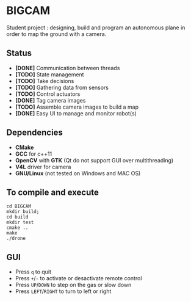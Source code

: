 # BIGCAM
Student project : designing, build and program an autonomous plane in order to map the ground with a camera.

## Status
+    **[DONE]** Communication between threads
+    **[TODO]** State management
+    **[TODO]** Take decisions
+    **[TODO]** Gathering data from sensors
+    **[TODO]** Control actuators
+    **[DONE]** Tag camera images
+    **[TODO]** Assemble camera images to build a map
+    **[DONE]** Easy UI to manage and monitor robot(s)

## Dependencies
+    **CMake**
+    **GCC** for c++11
+    **OpenCV** with **GTK** (Qt do not support GUI over multithreading)
+    **V4L** driver for camera
+    **GNU/Linux** (not tested on Windows and MAC OS)

## To compile and execute
    cd BIGCAM
    mkdir build;
    cd build
    mkdir test
    cmake ..
    make
    ./drone

## GUI
+    Press `q` to quit
+    Press `+`/`-` to activate or desactivate remote control
+    Press `UP`/`DOWN` to step on the gas or slow down
+    Press `LEFT`/`RIGHT` to turn to left or right